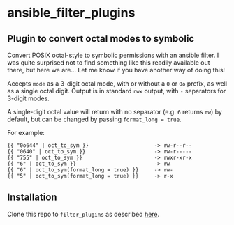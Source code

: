 # ansible_filter_plugins

## Plugin to convert octal modes to symbolic
Convert POSIX octal-style to symbolic permissions with an ansible filter. I was quite surprised not to find something like this readily available out there, but here we are... Let me know if you have another way of doing this!

Accepts `mode` as a 3-digit octal mode, with or without a `0` or `0o` prefix, as well as a single octal digit. Output is in standard `rwx` output, with `-` separators for 3-digit modes.

A single-digit octal value will return with no separator (e.g. `6` returns `rw`) by default, but can be changed by passing `format_long = true`.

For example:

```
{{ "0o644" | oct_to_sym }}                     -> rw-r--r--
{{ "0640" | oct_to_sym }}                      -> rw-r-----
{{ "755" | oct_to_sym }}                       -> rwxr-xr-x
{{ "6" | oct_to_sym }}                         -> rw
{{ "6" | oct_to_sym(format_long = true) }}     -> rw-
{{ "5" | oct_to_sym(format_long = true) }}     -> r-x
```

## Installation
Clone this repo to `filter_plugins` as described [here](https://docs.ansible.com/ansible/latest/plugins/filter.html).
